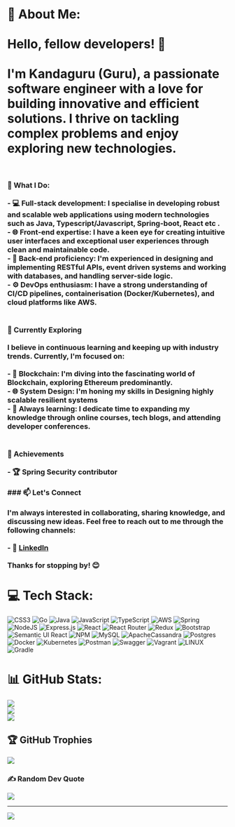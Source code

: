# 💫 About Me:<br><br>Hello, fellow developers! 👋<br><br>I'm Kandaguru (Guru), a passionate software engineer with a love for building innovative and efficient solutions. I thrive on tackling complex problems and enjoy exploring new technologies.<br><br>

### 🚀 What I Do:<br><br>- 💻 Full-stack development: I specialise in developing robust and scalable web applications using modern technologies such as Java, Typescript/Javascript, Spring-boot, React etc .<br>- 🌐 Front-end expertise: I have a keen eye for creating intuitive user interfaces and exceptional user experiences through clean and maintainable code.<br>- 🧰 Back-end proficiency: I'm experienced in designing and implementing RESTful APIs, event driven systems and working with databases, and handling server-side logic.<br>- ⚙️ DevOps enthusiasm: I have a strong understanding of CI/CD pipelines, containerisation (Docker/Kubernetes), and cloud platforms like AWS.<br><br>

### 🌱 Currently Exploring<br><br>I believe in continuous learning and keeping up with industry trends. Currently, I'm focused on:<br><br>- 🤖 Blockchain: I'm diving into the fascinating world of Blockchain, exploring Ethereum predominantly.<br>- 🌐 System Design: I'm honing my skills in Designing highly scalable resilient systems<br>- 🌱 Always learning: I dedicate time to expanding my knowledge through online courses, tech blogs, and attending developer conferences.<br><br>

### 🌟 Achievements<br><br>- 🏆 Spring Security contributor<br><br>### 📫 Let's Connect<br><br>I'm always interested in collaborating, sharing knowledge, and discussing new ideas. Feel free to reach out to me through the following channels:<br><br>- 💼 [LinkedIn](https://www.linkedin.com/in/kandaguru17/)<br><br>Thanks for stopping by! 😊<br>


# 💻 Tech Stack:
![CSS3](https://img.shields.io/badge/css3-%231572B6.svg?style=for-the-badge&logo=css3&logoColor=white) ![Go](https://img.shields.io/badge/go-%2300ADD8.svg?style=for-the-badge&logo=go&logoColor=white) ![Java](https://img.shields.io/badge/java-%23ED8B00.svg?style=for-the-badge&logo=java&logoColor=white) ![JavaScript](https://img.shields.io/badge/javascript-%23323330.svg?style=for-the-badge&logo=javascript&logoColor=%23F7DF1E) ![TypeScript](https://img.shields.io/badge/typescript-%23007ACC.svg?style=for-the-badge&logo=typescript&logoColor=white) ![AWS](https://img.shields.io/badge/AWS-%23FF9900.svg?style=for-the-badge&logo=amazon-aws&logoColor=white) ![Spring](https://img.shields.io/badge/spring-%236DB33F.svg?style=for-the-badge&logo=spring&logoColor=white) ![NodeJS](https://img.shields.io/badge/node.js-6DA55F?style=for-the-badge&logo=node.js&logoColor=white) ![Express.js](https://img.shields.io/badge/express.js-%23404d59.svg?style=for-the-badge&logo=express&logoColor=%2361DAFB) ![React](https://img.shields.io/badge/react-%2320232a.svg?style=for-the-badge&logo=react&logoColor=%2361DAFB) ![React Router](https://img.shields.io/badge/React_Router-CA4245?style=for-the-badge&logo=react-router&logoColor=white) ![Redux](https://img.shields.io/badge/redux-%23593d88.svg?style=for-the-badge&logo=redux&logoColor=white) ![Bootstrap](https://img.shields.io/badge/bootstrap-%23563D7C.svg?style=for-the-badge&logo=bootstrap&logoColor=white) ![Semantic UI React](https://img.shields.io/badge/Semantic%20UI%20React-%2335BDB2.svg?style=for-the-badge&logo=SemanticUIReact&logoColor=white) ![NPM](https://img.shields.io/badge/NPM-%23000000.svg?style=for-the-badge&logo=npm&logoColor=white) ![MySQL](https://img.shields.io/badge/mysql-%2300f.svg?style=for-the-badge&logo=mysql&logoColor=white) ![ApacheCassandra](https://img.shields.io/badge/cassandra-%231287B1.svg?style=for-the-badge&logo=apache-cassandra&logoColor=white) ![Postgres](https://img.shields.io/badge/postgres-%23316192.svg?style=for-the-badge&logo=postgresql&logoColor=white) ![Docker](https://img.shields.io/badge/docker-%230db7ed.svg?style=for-the-badge&logo=docker&logoColor=white) ![Kubernetes](https://img.shields.io/badge/kubernetes-%23326ce5.svg?style=for-the-badge&logo=kubernetes&logoColor=white) ![Postman](https://img.shields.io/badge/Postman-FF6C37?style=for-the-badge&logo=postman&logoColor=white) ![Swagger](https://img.shields.io/badge/-Swagger-%23Clojure?style=for-the-badge&logo=swagger&logoColor=white) ![Vagrant](https://img.shields.io/badge/vagrant-%231563FF.svg?style=for-the-badge&logo=vagrant&logoColor=white) ![LINUX](https://img.shields.io/badge/Linux-FCC624?style=for-the-badge&logo=linux&logoColor=black) ![Gradle](https://img.shields.io/badge/Gradle-02303A.svg?style=for-the-badge&logo=Gradle&logoColor=white)
# 📊 GitHub Stats:
![](https://github-readme-stats.vercel.app/api?username=kandaguru17&theme=dark&hide_border=false&include_all_commits=true&count_private=true)<br/>
![](https://github-readme-streak-stats.herokuapp.com/?user=kandaguru17&theme=dark&hide_border=false)<br/>
![](https://github-readme-stats.vercel.app/api/top-langs/?username=kandaguru17&theme=dark&hide_border=false&include_all_commits=true&count_private=true&layout=compact)

## 🏆 GitHub Trophies
![](https://github-profile-trophy.vercel.app/?username=kandaguru17&theme=radical&no-frame=false&no-bg=false&margin-w=4)

### ✍️ Random Dev Quote
![](https://quotes-github-readme.vercel.app/api?type=horizontal&theme=radical)

---
[![](https://visitcount.itsvg.in/api?id=kandaguru17&icon=4&color=0)](https://visitcount.itsvg.in)

<!-- Proudly created with GPRM ( https://gprm.itsvg.in ) -->
